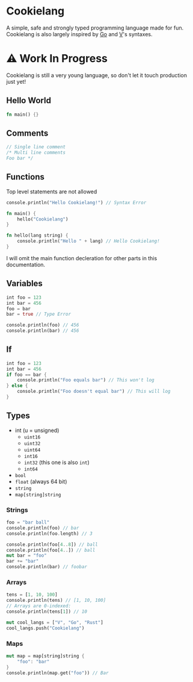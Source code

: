 # Cookielang
A simple, safe and strongly typed programming language made for fun.
Cookielang is also largely inspired by [Go](https://golang.org/) and [V](https://vlang.io)'s syntaxes.

# ⚠ Work In Progress
Cookielang is still a very young language, so don't let it touch production just yet!

## Hello World
```rust
fn main() {}
```

## Comments
```rust
// Single line comment
/* Multi line comments
Foo bar */
```

## Functions
Top level statements are not allowed
```rust
console.println("Hello Cookielang!") // Syntax Error
```
```rust
fn main() {
    hello("Cookielang")
}

fn hello(lang string) {
    console.println("Hello " + lang) // Hello Cookielang!
}
```
I will omit the main function decleration for other parts in this documentation.
## Variables
```rust
int foo = 123
int bar = 456
foo = bar
bar = true // Type Error

console.println(foo) // 456
console.println(bar) // 456
```
## If
```rust
int foo = 123
int bar = 456
if foo == bar {
    console.println("Foo equals bar") // This won't log
} else {
    console.println("Foo doesn't equal bar") // This will log
}
```
## Types
- int (u = unsigned)
    - `uint16`
    - `uint32`
    - `uint64`
    - `int16`
    - `int32` (this one is also `int`)
    - `int64` 
- `bool`
- `float` (always 64 bit)
- `string`
- `map[string]string`
### Strings
```rust
foo = "bar ball"
console.println(foo) // bar
console.println(foo.length) // 3

console.println(foo[4..8]) // ball
console.println(foo[4..]) // ball
mut bar = "foo"
bar += "bar"
console.println(bar) // foobar
```

### Arrays
```rust
tens = [1, 10, 100]
console.println(tens) // [1, 10, 100]
// Arrays are 0-indexed:
console.println(tens[1]) // 10

mut cool_langs = ["V", "Go", "Rust"]
cool_langs.push("Cookielang")
```
### Maps
```rust
mut map = map[string]string {
    "foo": "bar"
}
console.println(map.get("foo")) // Bar
```